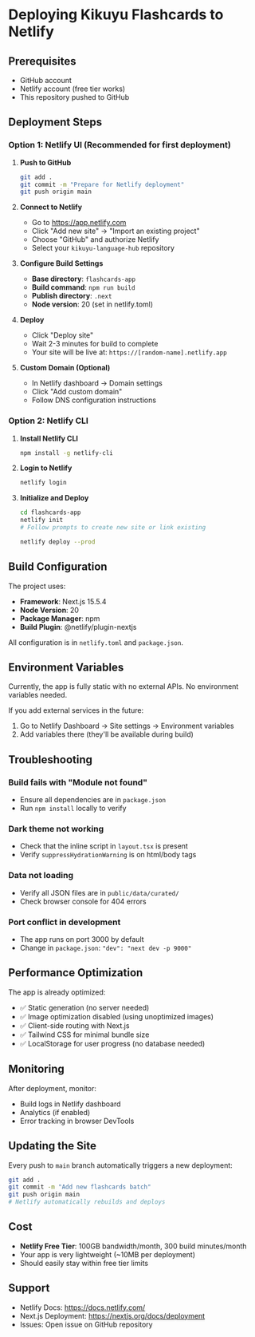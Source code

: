 # Deploying Kikuyu Flashcards to Netlify

## Prerequisites
- GitHub account
- Netlify account (free tier works)
- This repository pushed to GitHub

## Deployment Steps

### Option 1: Netlify UI (Recommended for first deployment)

1. **Push to GitHub**
   ```bash
   git add .
   git commit -m "Prepare for Netlify deployment"
   git push origin main
   ```

2. **Connect to Netlify**
   - Go to https://app.netlify.com
   - Click "Add new site" → "Import an existing project"
   - Choose "GitHub" and authorize Netlify
   - Select your `kikuyu-language-hub` repository

3. **Configure Build Settings**
   - **Base directory**: `flashcards-app`
   - **Build command**: `npm run build`
   - **Publish directory**: `.next`
   - **Node version**: 20 (set in netlify.toml)

4. **Deploy**
   - Click "Deploy site"
   - Wait 2-3 minutes for build to complete
   - Your site will be live at: `https://[random-name].netlify.app`

5. **Custom Domain (Optional)**
   - In Netlify dashboard → Domain settings
   - Click "Add custom domain"
   - Follow DNS configuration instructions

### Option 2: Netlify CLI

1. **Install Netlify CLI**
   ```bash
   npm install -g netlify-cli
   ```

2. **Login to Netlify**
   ```bash
   netlify login
   ```

3. **Initialize and Deploy**
   ```bash
   cd flashcards-app
   netlify init
   # Follow prompts to create new site or link existing

   netlify deploy --prod
   ```

## Build Configuration

The project uses:
- **Framework**: Next.js 15.5.4
- **Node Version**: 20
- **Package Manager**: npm
- **Build Plugin**: @netlify/plugin-nextjs

All configuration is in `netlify.toml` and `package.json`.

## Environment Variables

Currently, the app is fully static with no external APIs. No environment variables needed.

If you add external services in the future:
1. Go to Netlify Dashboard → Site settings → Environment variables
2. Add variables there (they'll be available during build)

## Troubleshooting

### Build fails with "Module not found"
- Ensure all dependencies are in `package.json`
- Run `npm install` locally to verify

### Dark theme not working
- Check that the inline script in `layout.tsx` is present
- Verify `suppressHydrationWarning` is on html/body tags

### Data not loading
- Verify all JSON files are in `public/data/curated/`
- Check browser console for 404 errors

### Port conflict in development
- The app runs on port 3000 by default
- Change in `package.json`: `"dev": "next dev -p 9000"`

## Performance Optimization

The app is already optimized:
- ✅ Static generation (no server needed)
- ✅ Image optimization disabled (using unoptimized images)
- ✅ Client-side routing with Next.js
- ✅ Tailwind CSS for minimal bundle size
- ✅ LocalStorage for user progress (no database needed)

## Monitoring

After deployment, monitor:
- Build logs in Netlify dashboard
- Analytics (if enabled)
- Error tracking in browser DevTools

## Updating the Site

Every push to `main` branch automatically triggers a new deployment:

```bash
git add .
git commit -m "Add new flashcards batch"
git push origin main
# Netlify automatically rebuilds and deploys
```

## Cost

- **Netlify Free Tier**: 100GB bandwidth/month, 300 build minutes/month
- Your app is very lightweight (~10MB per deployment)
- Should easily stay within free tier limits

## Support

- Netlify Docs: https://docs.netlify.com/
- Next.js Deployment: https://nextjs.org/docs/deployment
- Issues: Open issue on GitHub repository

